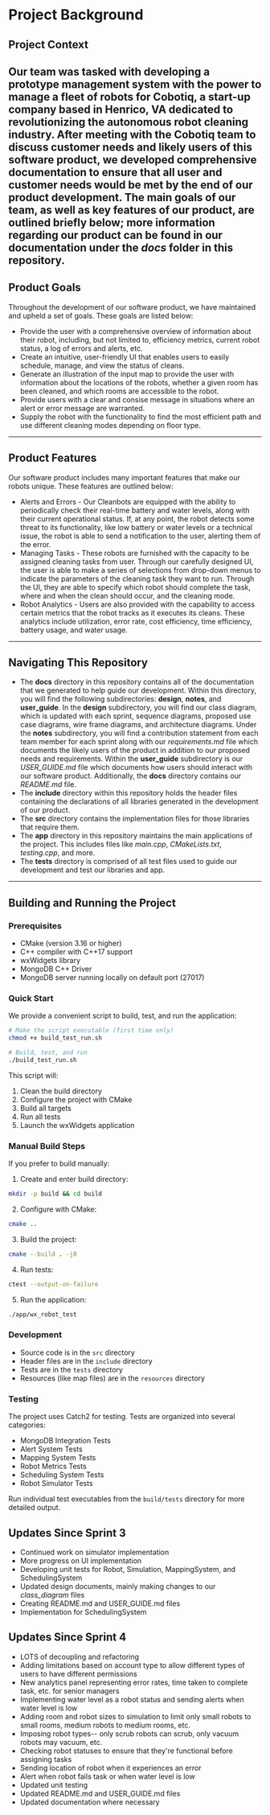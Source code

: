 # Project Background

## Project Context
Our team was tasked with developing a prototype management system with the power to manage a fleet of robots for Cobotiq, a start-up company based in Henrico, VA dedicated to revolutionizing the autonomous robot cleaning industry. After meeting with the Cobotiq team to discuss customer needs and likely users of this software product, we developed comprehensive documentation to ensure that all user and customer needs would be met by the end of our product development. The main goals of our team, as well as key features of our product, are outlined briefly below; more information regarding our product can be found in our documentation under the *docs* folder in this repository.
---

## Product Goals
Throughout the development of our software product, we have maintained and upheld a set of goals. These goals are listed below:
+ Provide the user with a comprehensive overview of information about their robot, including, but not limited to, efficiency metrics, current robot status, a log of errors and alerts, etc.
+ Create an intuitive, user-friendly UI that enables users to easily schedule, manage, and view the status of cleans.
+ Generate an illustration of the input map to provide the user with information about the locations of the robots, whether a given room has been cleaned, and which rooms are accessible to the robot.
+ Provide users with a clear and consise message in situations where an alert or error message are warranted.
+ Supply the robot with the functionality to find the most efficient path and use different cleaning modes depending on floor type.
---

## Product Features
Our software product includes many important features that make our robots unique. These features are outlined below:
+ Alerts and Errors - Our Cleanbots are equipped with the ability to periodically check their real-time battery and water levels, along with their current operational status. If, at any point, the robot detects some threat to its functionality, like low battery or water levels or a technical issue, the robot is able to send a notification to the user, alerting them of the error.
+ Managing Tasks - These robots are furnished with the capacity to be assigned cleaning tasks from user. Through our carefully designed UI, the user is able to make a series of selections from drop-down menus to indicate the parameters of the cleaning task they want to run. Through the UI, they are able to specify which robot should complete the task, where and when the clean should occur, and the cleaning mode.
+ Robot Analytics - Users are also provided with the capability to access certain metrics that the robot tracks as it executes its cleans. These analytics include utilization, error rate, cost efficiency, time efficiency, battery usage, and water usage.
---

## Navigating This Repository
+ The **docs** directory in this repository contains all of the documentation that we generated to help guide our development. Within this directory, you will find the following subdirectories: **design**, **notes**, and **user_guide**. In the **design** subdirectory, you will find our class diagram, which is updated with each sprint, sequence diagrams, proposed use case diagrams, wire frame diagrams, and architecture diagrams. Under the **notes** subdirectory, you will find a contribution statement from each team member for each sprint along with our *requirements.md* file which documents the likely users of the product in addition to our proposed needs and requirements. Within the **user_guide** subdirectory is our *USER_GUIDE.md* file which documents how users should interact with our software product. Additionally, the **docs** directory contains our *README.md* file.
+ The **include** directory within this repository holds the header files containing the declarations of all libraries generated in the development of our product.
+ The **src** directory contains the implementation files for those libraries that require them.
+ The **app** directory in this repository maintains the main applications of the project. This includes files like *main.cpp*, *CMakeLists.txt*, *testing.cpp*, and more.
+ The **tests** directory is comprised of all test files used to guide our development and test our libraries and app.
---

## Building and Running the Project

### Prerequisites
- CMake (version 3.16 or higher)
- C++ compiler with C++17 support
- wxWidgets library
- MongoDB C++ Driver
- MongoDB server running locally on default port (27017)

### Quick Start
We provide a convenient script to build, test, and run the application:

```bash
# Make the script executable (first time only)
chmod +x build_test_run.sh

# Build, test, and run
./build_test_run.sh
```

This script will:
1. Clean the build directory
2. Configure the project with CMake
3. Build all targets
4. Run all tests
5. Launch the wxWidgets application

### Manual Build Steps
If you prefer to build manually:

1. Create and enter build directory:
```bash
mkdir -p build && cd build
```

2. Configure with CMake:
```bash
cmake ..
```

3. Build the project:
```bash
cmake --build . -j8
```

4. Run tests:
```bash
ctest --output-on-failure
```

5. Run the application:
```bash
./app/wx_robot_test
```

### Development
- Source code is in the `src` directory
- Header files are in the `include` directory
- Tests are in the `tests` directory
- Resources (like map files) are in the `resources` directory

### Testing
The project uses Catch2 for testing. Tests are organized into several categories:
- MongoDB Integration Tests
- Alert System Tests
- Mapping System Tests
- Robot Metrics Tests
- Scheduling System Tests
- Robot Simulator Tests

Run individual test executables from the `build/tests` directory for more detailed output.

## Updates Since Sprint 3
+ Continued work on simulator implementation
+ More progress on UI implementation
+ Developing unit tests for Robot, Simulation, MappingSystem, and SchedulingSystem
+ Updated design documents, mainly making changes to our *class_diagram* files
+ Creating README.md and USER_GUIDE.md files
+ Implementation for SchedulingSystem

## Updates Since Sprint 4
+ LOTS of decoupling and refactoring
+ Adding limitations based on account type to allow different types of users to have different permissions
+ New analytics panel representing error rates, time taken to complete task, etc. for senior managers
+ Implementing water level as a robot status and sending alerts when water level is low
+ Adding room and robot sizes to simulation to limit only small robots to small rooms, medium robots to medium rooms, etc.
+ Imposing robot types-- only scrub robots can scrub, only vacuum robots may vacuum, etc.
+ Checking robot statuses to ensure that they're functional before assigning tasks
+ Sending location of robot when it experiences an error
+ Alert when robot fails task or when water level is low
+ Updated unit testing
+ Updated README.md and USER_GUIDE.md files
+ Updated documentation where necessary

